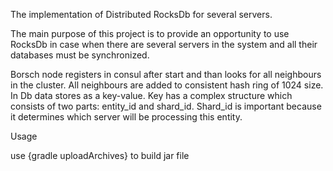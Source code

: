 The implementation of Distributed RocksDb for several servers.

The main purpose of this project is to provide an opportunity to use RocksDb
in case when there are several servers in the system and all their databases must be
synchronized.

Borsch node registers in consul after start and than looks for all neighbours in the cluster.
All neighbours are added to consistent hash ring of 1024 size.
In Db data stores as a key-value. Key has a complex structure which consists of two
parts: entity_id and shard_id. Shard_id is important because it determines which server
will be processing this entity.


Usage

use {gradle uploadArchives} to build jar file